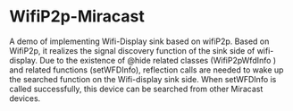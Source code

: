 # WifiP2p-Miracast
A demo of implementing Wifi-Display sink based on wifiP2p.
Based on WifiP2p, it realizes the signal discovery function of the sink side of wifi-display. Due to the existence of @hide related classes (WifiP2pWfdInfo ) and related functions (setWFDInfo), reflection calls are needed to wake up the searched function on the Wifi-display sink side. When setWFDInfo is called successfully, this device can be searched from other Miracast devices.
